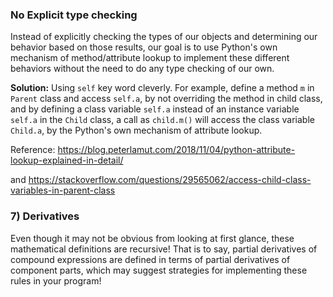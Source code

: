 ### No Explicit type checking
Instead of explicitly checking the types of our objects and determining our behavior based on those results, our goal is to use Python's own mechanism of method/attribute lookup to implement these different behaviors without the need to do any type checking of our own.

**Solution:** Using `self` key word cleverly. For example, define a method `m` in `Parent` class and access `self.a`, by not overriding the method in child class, and by defining a class variable `self.a` instead of an instance variable `self.a` in the `Child` class, a call as `child.m()` will access the class variable `Child.a`, by the Python's own mechanism of attribute lookup.

Reference: https://blog.peterlamut.com/2018/11/04/python-attribute-lookup-explained-in-detail/

and https://stackoverflow.com/questions/29565062/access-child-class-variables-in-parent-class



### 7) Derivatives
Even though it may not be obvious from looking at first glance, these mathematical definitions are recursive! That is to say, partial derivatives of compound expressions are defined in terms of partial derivatives of component parts, which may suggest strategies for implementing these rules in your program!